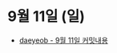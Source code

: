 # 9월 11일 (일)

- [daeyeob - 9월 11일 커밋내용](https://github.com/kimdaeyeobbb/ProblemSolving/blob/main/Programmers/Level%201/personalityTypeTest.py)
